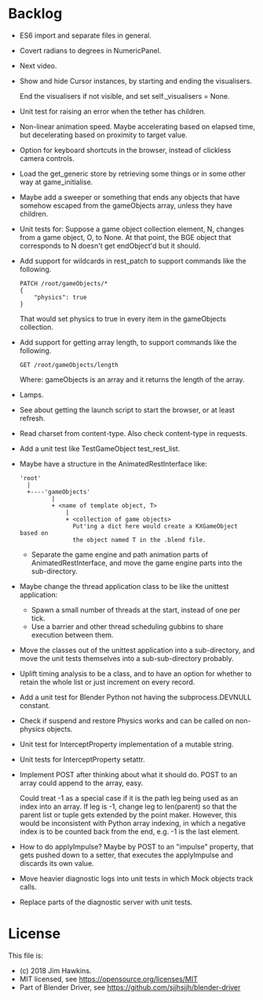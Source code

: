 Backlog
=======
-   ES6 import and separate files in general.

-   Covert radians to degrees in NumericPanel.

-   Next video.

-   Show and hide Cursor instances, by starting and ending the visualisers.

    End the visualisers if not visible, and set self._visualisers = None.

-   Unit test for raising an error when the tether has children.

-   Non-linear animation speed. Maybe accelerating based on elapsed time, but
    decelerating based on proximity to target value.

-   Option for keyboard shortcuts in the browser, instead of clickless camera
    controls.

-   Load the get_generic store by retrieving some things or in some other way at
    game_initialise.

-   Maybe add a sweeper or something that ends any objects that have somehow
    escaped from the gameObjects array, unless they have children.

-   Unit tests for: Suppose a game object collection element, N, changes from a
    game object, O, to None. At that point, the BGE object that corresponds to N
    doesn't get endObject'd but it should.

-   Add support for wildcards in rest_patch to support commands like the
    following.
    
        PATCH /root/gameObjects/*
        {
            "physics": true
        }
    
    That would set physics to true in every item in the gameObjects collection.
    
-   Add support for getting array length, to support commands like the
    following.
    
        GET /root/gameObjects/length
    
    Where: gameObjects is an array and it returns the length of the array.
    
-   Lamps.

-   See about getting the launch script to start the browser, or at least
    refresh.

-   Read charset from content-type. Also check content-type in requests.

-   Add a unit test like TestGameObject test_rest_list.

-   Maybe have a structure in the AnimatedRestInterface like:

        'root'
          |
          +----'gameObjects'
                 |
                 + <name of template object, T>
                     |
                     + <collection of game objects>
                       Put'ing a dict here would create a KXGameObject based on
                       the object named T in the .blend file.

    -   Separate the game engine and path animation parts of
        AnimatedRestInterface, and move the game engine parts into the
        sub-directory.

-   Maybe change the thread application class to be like the unittest
    application:
    
    -   Spawn a small number of threads at the start, instead of one per tick.
    -   Use a barrier and other thread scheduling gubbins to share execution
        between them.

-   Move the classes out of the unittest application into a sub-directory, and
    move the unit tests themselves into a sub-sub-directory probably.

-   Uplift timing analysis to be a class, and to have an option for whether to
    retain the whole list or just increment on every record.

-   Add a unit test for Blender Python not having the subprocess.DEVNULL
    constant.

-   Check if suspend and restore Physics works and can be called on non-physics
    objects.

-   Unit test for InterceptProperty implementation of a mutable string.

-   Unit tests for InterceptProperty setattr.

-   Implement POST after thinking about what it should do. POST to an array
    could append to the array, easy.

    Could treat -1 as a special case if it is the path leg being used as an
    index into an array. If leg is -1, change leg to len(parent) so that the
    parent list or tuple gets extended by the point maker. However, this would
    be inconsistent with Python array indexing, in which a negative index is to
    be counted back from the end, e.g. -1 is the last element.

-   How to do applyImpulse? Maybe by POST to an "impulse" property, that gets
    pushed down to a setter, that executes the applyImpulse and discards its own
    value.

-   Move heavier diagnostic logs into unit tests in which Mock objects track
    calls.

-   Replace parts of the diagnostic server with unit tests.

License
=======
This file is:  

-   (c) 2018 Jim Hawkins.
-   MIT licensed, see https://opensource.org/licenses/MIT
-   Part of Blender Driver, see https://github.com/sjjhsjjh/blender-driver
